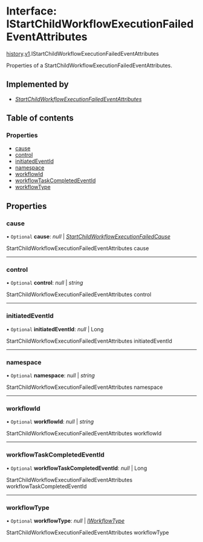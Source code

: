 # Interface: IStartChildWorkflowExecutionFailedEventAttributes

[history](../modules/proto.temporal.api.history.md).[v1](../modules/proto.temporal.api.history.v1.md).IStartChildWorkflowExecutionFailedEventAttributes

Properties of a StartChildWorkflowExecutionFailedEventAttributes.

## Implemented by

* [*StartChildWorkflowExecutionFailedEventAttributes*](../classes/proto.temporal.api.history.v1.startchildworkflowexecutionfailedeventattributes.md)

## Table of contents

### Properties

- [cause](proto.temporal.api.history.v1.istartchildworkflowexecutionfailedeventattributes.md#cause)
- [control](proto.temporal.api.history.v1.istartchildworkflowexecutionfailedeventattributes.md#control)
- [initiatedEventId](proto.temporal.api.history.v1.istartchildworkflowexecutionfailedeventattributes.md#initiatedeventid)
- [namespace](proto.temporal.api.history.v1.istartchildworkflowexecutionfailedeventattributes.md#namespace)
- [workflowId](proto.temporal.api.history.v1.istartchildworkflowexecutionfailedeventattributes.md#workflowid)
- [workflowTaskCompletedEventId](proto.temporal.api.history.v1.istartchildworkflowexecutionfailedeventattributes.md#workflowtaskcompletedeventid)
- [workflowType](proto.temporal.api.history.v1.istartchildworkflowexecutionfailedeventattributes.md#workflowtype)

## Properties

### cause

• `Optional` **cause**: *null* \| [*StartChildWorkflowExecutionFailedCause*](../enums/proto.temporal.api.enums.v1.startchildworkflowexecutionfailedcause.md)

StartChildWorkflowExecutionFailedEventAttributes cause

___

### control

• `Optional` **control**: *null* \| *string*

StartChildWorkflowExecutionFailedEventAttributes control

___

### initiatedEventId

• `Optional` **initiatedEventId**: *null* \| Long

StartChildWorkflowExecutionFailedEventAttributes initiatedEventId

___

### namespace

• `Optional` **namespace**: *null* \| *string*

StartChildWorkflowExecutionFailedEventAttributes namespace

___

### workflowId

• `Optional` **workflowId**: *null* \| *string*

StartChildWorkflowExecutionFailedEventAttributes workflowId

___

### workflowTaskCompletedEventId

• `Optional` **workflowTaskCompletedEventId**: *null* \| Long

StartChildWorkflowExecutionFailedEventAttributes workflowTaskCompletedEventId

___

### workflowType

• `Optional` **workflowType**: *null* \| [*IWorkflowType*](proto.temporal.api.common.v1.iworkflowtype.md)

StartChildWorkflowExecutionFailedEventAttributes workflowType
